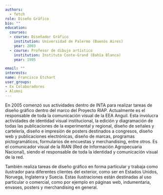```yaml
---
authors:
  - fetch
role: Diseño Gráfico
bio: ""
education:
  courses:
  - course: Diseñador Gráfico
    institution: Universidad de Palermo (Buenos Aires)
    year: 2003
  - course: Profesor de dibujo artístico
    institution: Instituto Conte-Grand (Bahía Blanca)
    year: 1995

email: ""
interests:
name: Francisco Etchart
user_groups:
- Ex Colaboradores
- Alumni
---
```


En 2005 comenzó sus actividades dentro de INTA para realizar tareas de diseño gráfico dentro del marco del Proyecto RIAP. Actualmente es el responsable de toda la comunicación visual de la EEA Anguil. Esta involucra actividades de identidad visual institucional, la edición y diagramación de todas las publicaciones de la experimental y regional, diseño de señales y cartelería, diseño e impresión de posters destinados a congresos, diseño web y publicaciones electrónicas, diseño de marcas, programas pictogramáticos, formularios de encuestas y merchandising, entre otros. Es el comunicador visual de la RIAN (Red de Información Agropecuaria Nacional), siendo el responsable de toda la identidad y comunicación visual de la red.

También realiza tareas de diseño gráfico en forma particular y trabaja como ilustrador para diferentes clientes del exterior, como ser en Estados Unidos, Noruega, Inglaterra y Suecia. Estas ilustraciones están destinadas al uso particular o comercial, como por ejemplo en páginas web, indumentaria, envases, posters y merchandising en general.